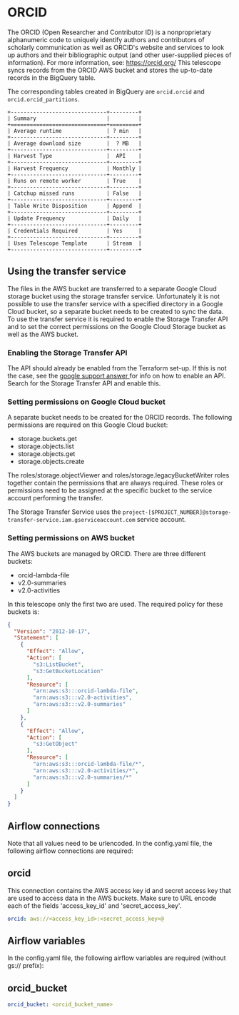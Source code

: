 # ORCID

The ORCID (Open Researcher and Contributor ID) is a nonproprietary alphanumeric code to uniquely identify authors and contributors of scholarly communication as well as ORCID's website and services to look up authors and their bibliographic output (and other user-supplied pieces of information).
For more information, see: https://orcid.org/
This telescope syncs records from the ORCID AWS bucket and stores the up-to-date records in the BigQuery table.

The corresponding tables created in BigQuery are `orcid.orcid` and `orcid.orcid_partitions`.

```eval_rst
+------------------------------+---------+
| Summary                      |         |
+==============================+=========+
| Average runtime              | ? min   |
+------------------------------+---------+
| Average download size        |  ? MB   |
+------------------------------+---------+
| Harvest Type                 |  API    |
+------------------------------+---------+
| Harvest Frequency            | Monthly |
+------------------------------+---------+
| Runs on remote worker        | True    |
+------------------------------+---------+
| Catchup missed runs          | False   |
+------------------------------+---------+
| Table Write Disposition      | Append  |
+------------------------------+---------+
| Update Frequency             | Daily   |
+------------------------------+---------+
| Credentials Required         | Yes     |
+------------------------------+---------+
| Uses Telescope Template      | Stream  |
+------------------------------+---------+
```

## Using the transfer service
The files in the AWS bucket are transferred to a separate Google Cloud storage bucket using the storage transfer
 service.
Unfortunately it is not possible to use the transfer service with a specified directory in a Google Cloud bucket, so
 a separate bucket needs to be created to sync the data.
To use the transfer service it is required to enable the Storage Transfer API and to set the correct permissions on
 the Google Cloud Storage bucket as well as the AWS bucket.
 
### Enabling the Storage Transfer API
The API should already be enabled from the Terraform set-up. If this is not the case, see the [google support answer
](https://support.google.com/googleapi/answer/6158841?hl=en) for info on how to enable an API.
Search for the Storage Transfer API and enable this.

### Setting permissions on Google Cloud bucket
A separate bucket needs to be created for the ORCID records.
The following permissions are required on this Google Cloud bucket:
* storage.buckets.get
* storage.objects.list
* storage.objects.get
* storage.objects.create

The roles/storage.objectViewer and roles/storage.legacyBucketWriter roles together contain the permissions that are
 always required.
These roles or permissions need to be assigned at the specific bucket to the service account performing the transfer. 

The Storage Transfer Service uses the `project-[$PROJECT_NUMBER]@storage-transfer-service.iam.gserviceaccount.com` service account.

### Setting permissions on AWS bucket
The AWS buckets are managed by ORCID. There are three different buckets:
* orcid-lambda-file
* v2.0-summaries
* v2.0-activities

In this telescope only the first two are used.
The required policy for these buckets is:

```json
{
  "Version": "2012-10-17",
  "Statement": [
    {
      "Effect": "Allow",
      "Action": [
        "s3:ListBucket",
        "s3:GetBucketLocation"
      ],
      "Resource": [
        "arn:aws:s3:::orcid-lambda-file",
        "arn:aws:s3:::v2.0-activities",
        "arn:aws:s3:::v2.0-summaries"
      ]
    },
    {
      "Effect": "Allow",
      "Action": [
        "s3:GetObject"
      ],
      "Resource": [
        "arn:aws:s3:::orcid-lambda-file/*",
        "arn:aws:s3:::v2.0-activities/*",
        "arn:aws:s3:::v2.0-summaries/*"
      ]
    }
  ]
}
```

## Airflow connections
Note that all values need to be urlencoded.
In the config.yaml file, the following airflow connections are required:  

## orcid
This connection contains the AWS access key id and secret access key that are used to access data in the AWS buckets.
Make sure to URL encode each of the fields 'access_key_id' and 'secret_access_key'.
```yaml
orcid: aws://<access_key_id>:<secret_access_key>@
```

## Airflow variables
In the config.yaml file, the following airflow variables are required (without gs:// prefix):  

## orcid_bucket
```yaml
orcid_bucket: <orcid_bucket_name>
```